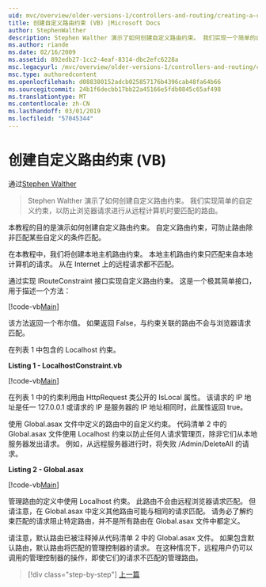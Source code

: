 ```yaml
---
uid: mvc/overview/older-versions-1/controllers-and-routing/creating-a-custom-route-constraint-vb
title: 创建自定义路由约束 (VB) |Microsoft Docs
author: StephenWalther
description: Stephen Walther 演示了如何创建自定义路由约束。 我们实现一个简单的自定义的约束，可防止路由匹配 w...
ms.author: riande
ms.date: 02/16/2009
ms.assetid: 892edb27-1cc2-4eaf-8314-dbc2efc6228a
msc.legacyurl: /mvc/overview/older-versions-1/controllers-and-routing/creating-a-custom-route-constraint-vb
msc.type: authoredcontent
ms.openlocfilehash: d088380152adcb025857176b4396cab48fa64b66
ms.sourcegitcommit: 24b1f6decbb17bb22a45166e5fdb0845c65af498
ms.translationtype: MT
ms.contentlocale: zh-CN
ms.lasthandoff: 03/01/2019
ms.locfileid: "57045344"
---
```

<a name="creating-a-custom-route-constraint-vb"></a>创建自定义路由约束 (VB)
====================
通过[Stephen Walther](https://github.com/StephenWalther)

> Stephen Walther 演示了如何创建自定义路由约束。 我们实现简单的自定义约束，以防止浏览器请求进行从远程计算机时要匹配的路由。


本教程的目的是演示如何创建自定义路由约束。 自定义路由约束，可防止路由除非匹配某些自定义的条件匹配。

在本教程中，我们将创建本地主机路由约束。 本地主机路由约束只匹配来自本地计算机的请求。 从在 Internet 上的远程请求都不匹配。

通过实现 IRouteConstraint 接口实现自定义路由约束。 这是一个极其简单接口，用于描述一个方法：

[!code-vb[Main](creating-a-custom-route-constraint-vb/samples/sample1.vb)]

该方法返回一个布尔值。 如果返回 False，与约束关联的路由不会与浏览器请求匹配。

在列表 1 中包含的 Localhost 约束。

**Listing 1 - LocalhostConstraint.vb**

[!code-vb[Main](creating-a-custom-route-constraint-vb/samples/sample2.vb)]

在列表 1 中的约束利用由 HttpRequest 类公开的 IsLocal 属性。 该请求的 IP 地址是任一 127.0.0.1 或请求的 IP 是服务器的 IP 地址相同时，此属性返回 true。

使用 Global.asax 文件中定义的路由中的自定义约束。 代码清单 2 中的 Global.asax 文件使用 Localhost 约束以防止任何人请求管理页，除非它们从本地服务器发出请求。 例如，从远程服务器进行时，将失败 /Admin/DeleteAll 的请求。

**Listing 2 - Global.asax**

[!code-vb[Main](creating-a-custom-route-constraint-vb/samples/sample3.vb)]

管理路由的定义中使用 Localhost 约束。 此路由不会由远程浏览器请求匹配。 但请注意，在 Global.asax 中定义其他路由可能与相同的请求匹配。 请务必了解约束匹配的请求阻止特定路由，并不是所有路由在 Global.asax 文件中都定义。

请注意，默认路由已被注释掉从代码清单 2 中的 Global.asax 文件。 如果包含默认路由，默认路由将匹配的管理控制器的请求。 在这种情况下，远程用户仍可以调用的管理控制器的操作，即使它们的请求不匹配的管理路由。

> [!div class="step-by-step"]
> [上一篇](creating-a-route-constraint-vb.md)
